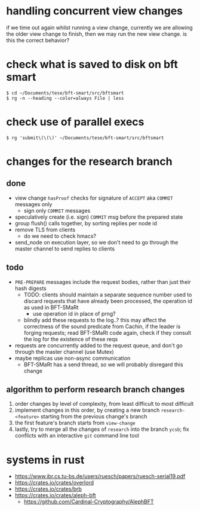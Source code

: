 # handling concurrent view changes

if we time out again whilst running a view change, currently
we are allowing the older view change to finish, then we may
run the new view change. is this the correct behavior?

# check what is saved to disk on bft smart

    $ cd ~/Documents/tese/bft-smart/src/bftsmart
    $ rg -n --heading --color=always File | less

# check use of parallel execs

    $ rg 'submit\(\(\)' ~/Documents/tese/bft-smart/src/bftsmart

# changes for the research branch

## done

* view change `hasProof` checks for signature of
  `ACCEPT` aka `COMMIT` messages only
    + sign only `COMMIT` messages
* speculatively create (i.e. sign) `COMMIT` msg
  before the prepared state
* group flush() calls together, by sorting replies
  per node id
* remove TLS from clients
    + do we need to check hmacs?
* send_node on execution layer, so we don't need to go
  through the master channel to send replies to clients

## todo

* `PRE-PREPARE` messages include the request bodies, rather than
  just their hash digests
    + TODO: clients should maintain a separate sequence number used
      to discard requests that have already been processed,
      the operation id as used in BFT-SMaRt
        - use operation id in place of prng?
    + blindly add these requests to the log..? this may affect
      the correctness of the sound predicate from Cachin, if
      the leader is forging requests; read BFT-SMaRt code again,
      check if they consult the log for the existence of these reqs
* requests are concurrently added to the request queue, and
  don't go through the master channel (use Mutex)
* maybe replicas use non-async communication
    + BFT-SMaRt has a send thread, so we will probably
      disregard this change

## algorithm to perform research branch changes

1. order changes by level of complexity, from least
  difficult to most difficult
2. implement changes in this order, by creating a new
   branch `research-<feature>` starting from the previous
   change's branch
3. the first feature's branch starts from `view-change`
4. lastly, try to merge all the changes of `research` into
   the branch `ycsb`; fix conflicts with an interactive `git`
   command line tool

# systems in rust

* https://www.ibr.cs.tu-bs.de/users/ruesch/papers/ruesch-serial19.pdf
* https://crates.io/crates/overlord
* https://crates.io/crates/brb
* https://crates.io/crates/aleph-bft
    + https://github.com/Cardinal-Cryptography/AlephBFT
